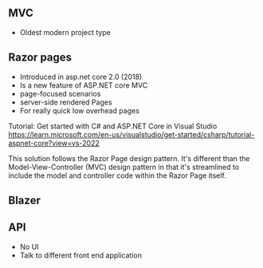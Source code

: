 ## MVC
- Oldest modern project type




## Razor pages
- Introduced in asp.net core 2.0 (2018)
- Is a new feature of ASP.NET core MVC
- page-focused scenarios
- server-side rendered Pages
- For really quick low overhead pages 


Tutorial: Get started with C# and ASP.NET Core in Visual Studio
https://learn.microsoft.com/en-us/visualstudio/get-started/csharp/tutorial-aspnet-core?view=vs-2022

This solution follows the Razor Page design pattern. It's different than the Model-View-Controller (MVC) design pattern in that it's streamlined to include the model and controller code within the Razor Page itself.


## Blazer


## API 
- No UI
- Talk to different front end application